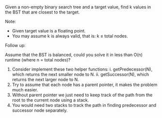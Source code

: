 Given a non-empty binary search tree and a target value, find k values in the BST that are closest to the target.

Note:

* Given target value is a floating point.
* You may assume k is always valid, that is: k ≤ total nodes.

Follow up:

Assume that the BST is balanced, could you solve it in less than O(n) runtime (where n = total nodes)?

1. Consider implement these two helper functions:
    i. getPredecessor(N), which returns the next smaller node to N.
    ii. getSuccessor(N), which returns the next larger node to N.
2. Try to assume that each node has a parent pointer, it makes the problem much easier.
3. Without parent pointer we just need to keep track of the path from the root to the current node using a stack.
4. You would need two stacks to track the path in finding predecessor and successor node separately.
